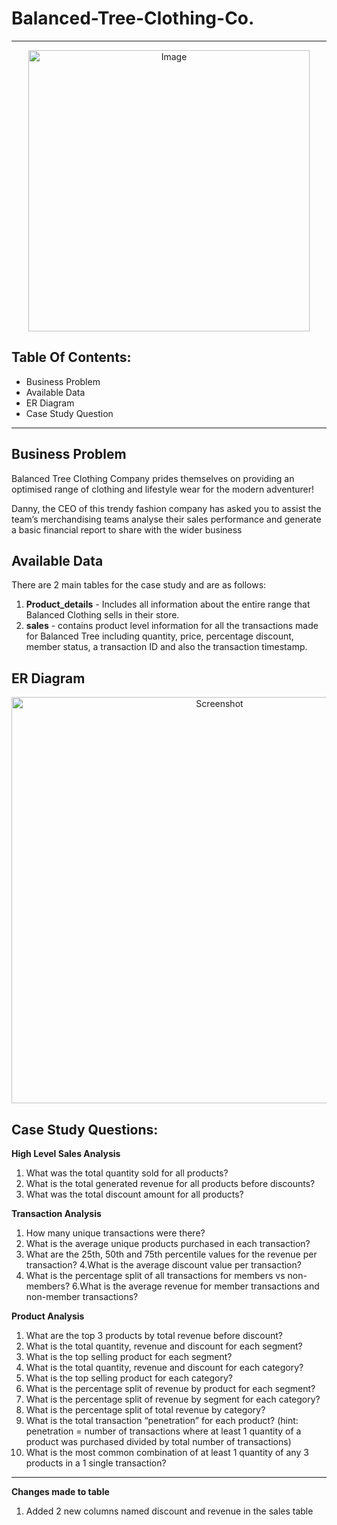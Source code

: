 # Balanced-Tree-Clothing-Co.
-----------------------------------------------------------------------------------------------------

<p align="center">
  <img width="450" src="https://github.com/hemaprabhavathi20/8-Week-SQL-Challenge/assets/147178268/0685c8b7-a3d7-449a-80b7-863a0024e4d9" alt="Image">
</p>

Table Of Contents:
----------------------------------------------------------------------------------
* Business Problem
* Available Data
* ER Diagram
* Case Study Question
_________________________________________________________________________________________________________________________

Business Problem
------------------------------------------------------------------------
Balanced Tree Clothing Company prides themselves on providing an optimised range of clothing and lifestyle wear for the modern adventurer!

Danny, the CEO of this trendy fashion company has asked you to assist the team’s merchandising teams analyse their sales performance and generate a basic financial report to share with the wider business

Available Data
---------------------------------------------------------------------------------
There are 2 main tables for the case study and are as follows:    
1. **Product_details** - Includes all information about the entire range that Balanced Clothing sells in their store.
2. **sales**          - contains product level information for all the transactions made for Balanced Tree including quantity, price, percentage discount, member status, a transaction ID and also the transaction timestamp.

ER Diagram 
------------------------------------------------------------------------------------
<p align="center">
  <img src="https://github.com/hemaprabhavathi20/8-Week-SQL-Challenge/assets/147178268/9fc6fe6c-fd67-457b-97f7-10603626f0df" width="650" alt="Screenshot">
</p>

Case Study Questions:
--------------------------------------------------------------------------------
**High Level Sales Analysis**

1. What was the total quantity sold for all products?
2. What is the total generated revenue for all products before discounts?
3. What was the total discount amount for all products?



**Transaction Analysis**

1. How many unique transactions were there?
2. What is the average unique products purchased in each transaction?
3. What are the 25th, 50th and 75th percentile values for the revenue per transaction?
4.What is the average discount value per transaction?
5. What is the percentage split of all transactions for members vs non-members?
6.What is the average revenue for member transactions and non-member transactions?



**Product Analysis**

1. What are the top 3 products by total revenue before discount?
2. What is the total quantity, revenue and discount for each segment?
3. What is the top selling product for each segment?
4. What is the total quantity, revenue and discount for each category?
5. What is the top selling product for each category?
6. What is the percentage split of revenue by product for each segment?
7. What is the percentage split of revenue by segment for each category?
8. What is the percentage split of total revenue by category?
9. What is the total transaction “penetration” for each product? (hint: penetration = number of transactions where at least 1 quantity of a product was purchased divided by total number of transactions)
10. What is the most common combination of at least 1 quantity of any 3 products in a 1 single transaction?

_______________________________________________________________________

**Changes made to table**
1. Added 2 new columns named discount and revenue in the sales table
